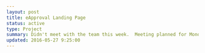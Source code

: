 ```yaml
---
layout: post
title: eApproval Landing Page
status: active
type: Project
summary: Didn't meet with the team this week.  Meeting planned for Monday May 30.
updated: 2016-05-27 9:25:00
---
```


